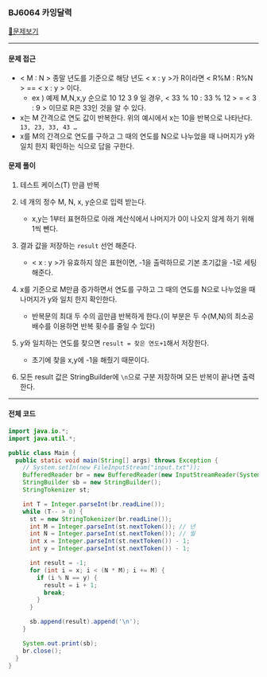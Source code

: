 ### BJ6064 카잉달력

[📁문제보기](https://www.acmicpc.net/problem/6064)

---

#### 문제 접근

- < M : N > 종말 년도를 기준으로 해당 년도 < x : y >가 R이라면 < R%M : R%N > == < x : y > 이다.
  - ex ) 예제 M,N,x,y 순으로 10 12 3 9 일 경우, < 33 % 10 : 33 % 12 > = < 3 : 9 > 이므로 R은 33인 것을 알 수 있다.
- x는 M 간격으로 연도 값이 반복한다. 위의 예시에서 x는 10을 반복으로 나타난다.  `13, 23, 33, 43 …`
- x를 M의 간격으로 연도를 구하고 그 때의 연도를 N으로 나누었을 때 나머지가 y와 일치 한지 확인하는 식으로 답을 구한다. 

#### 문제 풀이

1. 테스트 케이스(T) 만큼 반복
2. 네 개의 정수 M, N, x, y순으로 입력 받는다.
   - x,y는 1부터 표현하므로 아래 계산식에서 나머지가 0이 나오지 않게 하기 위해 1씩 뺀다.
3. 결과 값을 저장하는 `result` 선언 해준다. 
   - < x : y >가 유효하지 않은 표현이면, -1을 출력하므로 기본 초기값을 -1로 세팅해준다.
4. x를 기준으로 M만큼 증가하면서 연도를 구하고 그 때의 연도를 N으로 나누었을 때 나머지가 y와 일치 한지 확인한다.
   - 반복문의 최대 두 수의 곱만큼 반복하게 한다.(이 부분은 두 수(M,N)의 최소공배수를 이용하면 반복 횟수를 줄일 수 있다)
5. y와 일치하는 연도를 찾으면 `result = 찾은 연도+1`해서 저장한다.

   - 초기에 찾을 x,y에 -1을 해줬기 때문이다. 
6. 모든 result 값은 StringBuilder에 `\n`으로 구분 저장하며 모든 반복이 끝나면 출력한다.

---

#### 전체 코드

```java
import java.io.*;
import java.util.*;

public class Main {
  public static void main(String[] args) throws Exception {
    // System.setIn(new FileInputStream("input.txt"));
    BufferedReader br = new BufferedReader(new InputStreamReader(System.in));
    StringBuilder sb = new StringBuilder();
    StringTokenizer st;

    int T = Integer.parseInt(br.readLine());
    while (T-- > 0) {
      st = new StringTokenizer(br.readLine());
      int M = Integer.parseInt(st.nextToken()); // 년
      int N = Integer.parseInt(st.nextToken()); // 월
      int x = Integer.parseInt(st.nextToken()) - 1;
      int y = Integer.parseInt(st.nextToken()) - 1;

      int result = -1;
      for (int i = x; i < (N * M); i += M) {
        if (i % N == y) {
          result = i + 1;
          break;
        }
      }

      sb.append(result).append('\n');
    }

    System.out.print(sb);
    br.close();
  }
}
```

